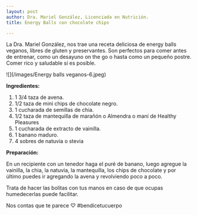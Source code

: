 ```yaml
---
layout: post
author: Dra. Mariel González, Licenciada en Nutrición.
title: Energy Balls con chocolate chips

---
```

La Dra. Mariel González, nos trae una receta deliciosa de energy balls veganos, libres de gluten y preservantes. Son perfectos para comer antes de entrenar, como un desayuno on the go o hasta como un pequeño postre. Comer rico y saludable sí es posible.

![](/images/Energy balls veganos-6.jpeg)

**Ingredientes:**

1. 1 3/4 taza de avena.
2. 1/2 taza de mini chips de chocolate negro.
3. 1 cucharada de semillas de chia.
4. 1/2 taza de mantequilla de marañón o Almendra o maní de Healthy Pleasures
5. 1 cucharada de extracto de vainilla.
6. 1 banano maduro.
7. 4 sobres de natuvia o stevia

**Preparación:**

En un recipiente con un tenedor haga el puré de banano, luego agregue la vainilla, la chia, la natuvia, la mantequilla, los chips de chocolate y por último puedes ir agregando la avena y revolviendo poco a poco.

Trata de hacer las bolitas con tus manos en caso de que ocupas humedecerlas puede facilitar.

Nos contas que te parece ♡ #bendicetucuerpo